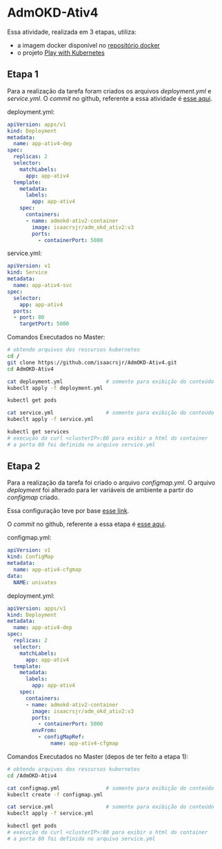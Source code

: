 # AdmOKD-Ativ4

Essa atividade, realizada em 3 etapas, utiliza:

- a imagem docker disponível no [repositório docker](https://hub.docker.com/repository/docker/isaacrsjr/adm_okd_ativ2)
- o projeto [Play with Kubernetes](https://labs.play-with-k8s.com/)

## Etapa 1

Para a realização da tarefa foram criados os arquivos *deployment.yml* e *service.yml*.
O *commit* no github, referente a essa atividade é [esse aqui](https://github.com/isaacrsjr/AdmOKD-Ativ4/tree/etapa1#etapa-1).

deployment.yml:

```yml
apiVersion: apps/v1
kind: Deployment
metadata:
  name: app-ativ4-dep
spec:
  replicas: 2
  selector:
    matchLabels:
      app: app-ativ4
  template:
    metadata:
      labels:
        app: app-ativ4
    spec:
      containers:
      - name: admokd-ativ2-container
        image: isaacrsjr/adm_okd_ativ2:v3
        ports:
          - containerPort: 5000
```

service.yml:

```yml
apiVersion: v1
kind: Service
metadata:
  name: app-ativ4-svc
spec:
  selector:
    app: app-ativ4
  ports:
  - port: 80
    targetPort: 5000
```

Comandos Executados no Master:

```bash
# obtendo arquivos dos rescursos kubernetes
cd /
git clone https://github.com/isaacrsjr/AdmOKD-Ativ4.git
cd AdmOKD-Ativ4

cat deployment.yml              # somente para exibição do conteúdo
kubeclt apply -f deployment.yml

kubectl get pods

cat service.yml                 # somente para exibição do conteúdo
kubeclt apply -f service.yml

kubectl get services
# execução do curl <clusterIP>:80 para exibir o html do container
# a porta 80 foi definida no arquivo service.yml
```

## Etapa 2

Para a realização da tarefa foi criado o arquivo *configmap.yml*. O arquivo *deployment* foi alterado para ler variáveis de ambiente a partir do *configmap* criado.

Essa configuração teve por base [esse link](https://kubernetes.io/docs/tasks/configure-pod-container/configure-pod-configmap/#configure-all-key-value-pairs-in-a-configmap-as-container-environment-variables).

O *commit* no github, referente a essa etapa é [esse aqui](https://github.com/isaacrsjr/AdmOKD-Ativ4/tree/etapa2#etapa-2).

configmap.yml:

```yml
apiVersion: v1
kind: ConfigMap
metadata:
  name: app-ativ4-cfgmap
data:
  NAME: univates
```

deployment.yml:

```yml
apiVersion: apps/v1
kind: Deployment
metadata:
  name: app-ativ4-dep
spec:
  replicas: 2
  selector:
    matchLabels:
      app: app-ativ4
  template:
    metadata:
      labels:
        app: app-ativ4
    spec:
      containers:
      - name: admokd-ativ2-container
        image: isaacrsjr/adm_okd_ativ2:v3
        ports:
          - containerPort: 5000
        envFrom:
          - configMapRef:
              name: app-ativ4-cfgmap
```

Comandos Executados no Master (depos de ter feito a etapa 1):

```bash
# obtendo arquivos dos rescursos kubernetes
cd /AdmOKD-Ativ4

cat configmap.yml               # somente para exibição do conteúdo
kubeclt create -f configmap.yml

cat service.yml                 # somente para exibição do conteúdo
kubeclt apply -f service.yml

kubectl get pods
# execução do curl <clusterIP>:80 para exibir o html do container
# a porta 80 foi definida no arquivo service.yml
```
